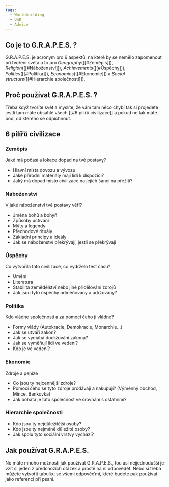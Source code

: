 ```yaml
---
tags:
  - Worldbuilding
  - DnD
  - Advice
---
```


## Co je to G.R.A.P.E.S. ?
G.R.A.P.E.S. je acronym pro 6 aspektů, na které by se nemělo zapomenout při tvoření světa a to pro *Geography*([[#Zeměpis]]), *Religion*([[#Náboženství]]), *Achievements*([[#Úspěchy]]), *Politics*([[#Politika]]), *Economics*([[#Ekonomie]]) a *Social structure*([[#Hierarchie společnosti]]).
## Proč používat G.R.A.P.E.S. ?
Třeba když tvoříte svět a myslíte, že vám tam něco chybí tak si projedete jestli tam máte obsáhlé všech [[#6 pilířů civilizace]] a pokud ne tak máte bod, od kterého se odpíchnout.
## 6 pilířů civilizace
### Zeměpis
 Jaké má počasí a lokace dopad na tvé postavy?

- Hlavní místa dovozu a vývozu
- Jaké přírodní materiály mají lidi k dispozici?
- Jaký má dopad místo civilizace na jejich šanci na přežití?
### Náboženství
V jaké náboženství tvé postavy věří?

- Jména bohů a bohyň
- Způsoby uctívání
- Mýty a legendy
- Přechodové rituály
- Základní principy a ideály
- Jak se náboženství překrývají, jestli se překrývají
### Úspěchy
Co vytvořila tato civilizace, co vydrželo test času?

- Umění
- Literatura
- Stabilita zemědělství nebo jiné přidělování zdrojů
- Jak jsou tyto úspěchy odměňovány a udržovány?
### Politika
Kdo vládne společnosti a za pomocí čeho jí vládne?

- Formy vlády (Autokracie, Demokracie, Monarchie...)
- Jak se utváří zákon?
- Jak se vymáhá dodržování zákona?
- Jak se vyměňují lidi ve vedení?
- Kdo je ve vedení?
### Ekonomie
Zdroje a peníze

- Co jsou ty nejcennější zdroje?
- Pomocí čeho se tyto zdroje prodávají a nakupují? (Výměnný obchod, Mince, Bankovka)
- Jak bohatá je tato společnost ve srovnání s ostatními?
### Hierarchie společnosti
- Kdo jsou ty nejdůležitější osoby?
- Kdo jsou ty nejméně důležité osoby?
- Jak spolu tyto sociální vrstvy vychází?

## Jak používat G.R.A.P.E.S.
No máte mnoho možností jak používat G.R.A.P.E.S., tou asi nejjednodušší je vzít si jeden z předchozích otázek a prostě na ní odpovědět. Nebo si třeba můžete vytvořit tabulku se všemi odpověďmi, které budete pak používat jako referenci při psaní.